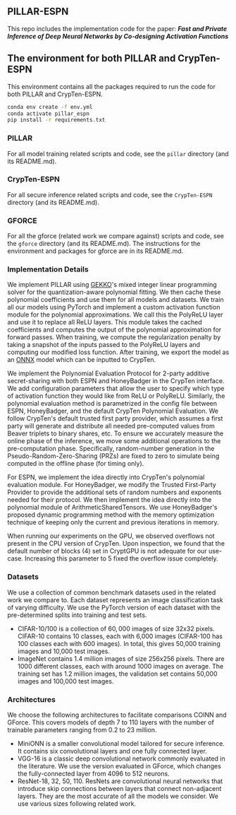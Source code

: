 ## PILLAR-ESPN
This repo includes the implementation code for the paper:
***Fast and Private Inference of Deep Neural Networks by Co-designing Activation Functions***

## The environment for both PILLAR and CrypTen-ESPN

This environment contains all the packages required to run the code for both PILLAR and CrypTen-ESPN.

```bash
conda env create -f env.yml
conda activate pillar_espn
pip install -r requirements.txt
```

### PILLAR
For all model training related scripts and code, see the <code>pillar</code> directory (and its README.md).

### CrypTen-ESPN
For all secure inference related scripts and code, see the <code>CrypTen-ESPN</code> directory (and its README.md).

### GFORCE
For all the gforce (related work we compare against) scripts and code, see the <code>gforce</code> directory (and its
README.md). 
The instructions for the environment and packages for gforce are in its README.md.


### Implementation Details

We implement PILLAR using [GEKKO](https://gekko.readthedocs.io/en/latest/)'s mixed integer linear programming solver for the quantization-aware polynomial fitting. We then cache these polynomial coefficients and use them for all models and datasets. 
We train all our models using PyTorch and implement a custom activation function module for the polynomial approximations.
We call this the PolyReLU layer and use it to replace all ReLU layers. 
This module takes the cached coefficients and computes the output of the polynomial approximation for forward passes.
When training, we compute the regularization penalty by taking a snapshot of the inputs passed to the PolyReLU layers and computing our modified loss function.
After training, we export the model as an [ONNX](https://onnxruntime.ai/) model which can be inputted to CrypTen.

We implement the Polynomial Evaluation Protocol for 2-party additive secret-sharing with both ESPN and HoneyBadger in the CrypTen interface.
We add configuration parameters that allow the user to specify which type of activation function they would like from ReLU or PolyReLU. Similarly, the polynomial evaluation method is parametrized in the config file between ESPN, HoneyBadger, and the default CrypTen Polynomial Evaluation.
We follow CrypTen's default trusted first party provider, which assumes a first party will generate and distribute all needed pre-computed values from Beaver triplets to binary shares, etc.
To ensure we accurately measure the online phase of the inference, we move some additional operations to the pre-computation phase.
Specifically, random-number generation in the Pseudo-Random-Zero-Sharing (PRZs) are fixed to zero to simulate being computed in the offline phase (for timing only).

For ESPN, we implement the idea directly into CrypTen's polynomial evaluation module.
For HoneyBadger, we modify the Trusted First-Party Provider to provide the additional sets of random numbers and exponents needed for their protocol. We then implement the idea directly into the polynomial module of ArithmeticSharedTensors. We use HoneyBadger's proposed dynamic programming method with the memory optimization technique of keeping only the current and previous iterations in memory.

When running our experiments on the GPU, we observed overflows not present in the CPU version of CrypTen. Upon inspection, we found that the default number of blocks (4) set in CryptGPU is not adequate for our use-case. Increasing this parameter to 5 fixed the overflow issue completely.

### Datasets
We use a collection of common benchmark datasets used in the related work we compare to.
Each dataset represents an image classification task of varying difficulty.
We use the PyTorch version of each dataset with the pre-determined splits into training and test sets.
- CIFAR-10/100 is a collection of $60,000$ images of size 32x32 pixels. CIFAR-10 contains 10 classes, each with 6,000 images (CIFAR-100 has 100 classes each with 600 images). In total, this gives 50,000 training images and 10,000 test images.
- ImageNet contains 1.4 million images of size 256x256 pixels. There are 1000 different classes, each with around 1000 images on average. The training set has 1.2 million images, the validation set contains 50,000 images and 100,000 test images.

### Architectures
We choose the following architectures to facilitate comparisons COINN and GForce. This covers models of depth 7 to 110 layers with the number of trainable parameters ranging from 0.2 to 23 million.
- MiniONN is a smaller convolutional model tailored for secure inference. It contains six convolutional layers and one fully connected layer.
-  VGG-16 is a classic deep convolutional network commonly evaluated in the literature. We use the version evaluated in GForce, which changes the fully-connected layer from 4096 to 512 neurons.
-  ResNet-18, 32, 50, 110. ResNets are convolutional neural networks that introduce skip connections between layers that connect non-adjacent layers. They are the most accurate of all the models we consider. We use various sizes following related work.  
